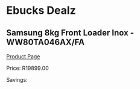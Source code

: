 
# Ebucks Dealz
## Samsung 8kg Front Loader Inox - WW80TA046AX/FA
[Product Page](https://www.ebucks.com/web/shop/productSelected.do?prodId=1226269327&catId=704981826)

Price: R19899.00

Savings: 


	